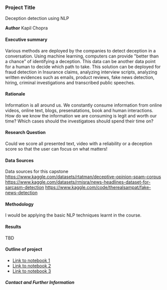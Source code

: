 ### Project Title
Deception detection using NLP

**Author**
Kapil Chopra

#### Executive summary
Various methods are deployed by the companies to detect deception in a conversation. Using machine learning, computers can provide "better than a chance" of identifying a deception. This data can be another data point for a human to decide which path to take. This solution can be deployed for fraud detection in Insurance claims, analyzing interview scripts, analyzing written evidences such as emails, product reviews, fake news detection, hiring, criminal investigations and transcribed public speeches.

#### Rationale
Information is all around us. We constantly consume information from online videos, online text, blogs, presenatations, book and human interactions. How do we know the information we are consuming is legit and worth our time? Which cases should the investigatoes should spend their time on? 

#### Research Question
Could we score all presented text, video with a reliability or a deception score so that the user can focus on what matters!

#### Data Sources
Data sources for this capstone 
https://www.kaggle.com/datasets/rtatman/deceptive-opinion-spam-corpus
https://www.kaggle.com/datasets/rmisra/news-headlines-dataset-for-sarcasm-detection
https://www.kaggle.com/code/therealsampat/fake-news-detection

#### Methodology
I would be applying the basic NLP techniques learnt in the course.

#### Results
TBD

#### Outline of project

- [Link to notebook 1]()
- [Link to notebook 2]()
- [Link to notebook 3]()


##### Contact and Further Information

